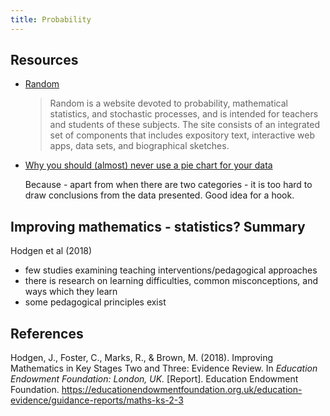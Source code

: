 ```yaml
---
title: Probability
---
```

## Resources

- [Random](http://www.randomservices.org/random/)

    > Random is a website devoted to probability, mathematical statistics, and stochastic processes, and is intended for teachers and students of these subjects. The site consists of an integrated set of components that includes expository text, interactive web apps, data sets, and biographical sketches. 

- [Why you should (almost) never use a pie chart for your data](https://theconversation.com/heres-why-you-should-almost-never-use-a-pie-chart-for-your-data-214576)

    Because - apart from when there are two categories - it is too hard to draw conclusions from the data presented. Good idea for a hook.

## Improving mathematics - statistics? Summary

Hodgen et al (2018)

- few studies examining teaching interventions/pedagogical approaches
- there is research on learning difficulties, common misconceptions, and ways which they learn
- some pedagogical principles exist

## References

Hodgen, J., Foster, C., Marks, R., & Brown, M. (2018). Improving Mathematics in Key Stages Two and Three: Evidence Review. In *Education Endowment Foundation: London, UK.* \[Report\]. Education Endowment Foundation. <https://educationendowmentfoundation.org.uk/education-evidence/guidance-reports/maths-ks-2-3>
